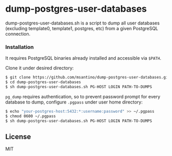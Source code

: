 # dump-postgres-user-databases


dump-postgres-user-databases.sh is a script to dump all user databases (excluding template0, template1, postgres, etc) from a given PostgreSQL connection. 

### Installation

It requires PostgreSQL binaries already installed and accessible via `$PATH`. 

Clone it under desired directory:

```sh
$ git clone https://github.com/msantino/dump-postgres-user-databases.git
$ cd dump-postgres-user-databases
$ sh dump-postgres-user-databases.sh PG-HOST LOGIN PATH-TO-DUMPS
```

`pg_dump` requires authentication, so to prevent password prompt for every database to dump, configure `.pgpass` under user home directory:

```sh
$ echo "your-postgres-host:5432:*:username:password" >> ~/.pgpass
$ chmod 0600 ~/.pgpass
$ sh dump-postgres-user-databases.sh PG-HOST LOGIN PATH-TO-DUMPS
```

License
----

MIT


